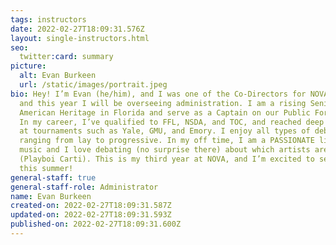 ```yaml
---
tags: instructors
date: 2022-02-27T18:09:31.576Z
layout: single-instructors.html
seo:
  twitter:card: summary
picture:
  alt: Evan Burkeen
  url: /static/images/portrait.jpeg
bio: Hey! I’m Evan (he/him), and I was one of the Co-Directors for NOVA 2022,
  and this year I will be overseeing administration. I am a rising Senior at
  American Heritage in Florida and serve as a Captain on our Public Forum Team.
  In my career, I’ve qualified to FFL, NSDA, and TOC, and reached deep outrounds
  at tournaments such as Yale, GMU, and Emory. I enjoy all types of debate,
  ranging from lay to progressive. In my off time, I am a PASSIONATE listener of
  music and I love debating (no surprise there) about which artists are the best
  (Playboi Carti). This is my third year at NOVA, and I’m excited to see y’all
  this summer!
general-staff: true
general-staff-role: Administrator
name: Evan Burkeen
created-on: 2022-02-27T18:09:31.587Z
updated-on: 2022-02-27T18:09:31.593Z
published-on: 2022-02-27T18:09:31.600Z
---
```

